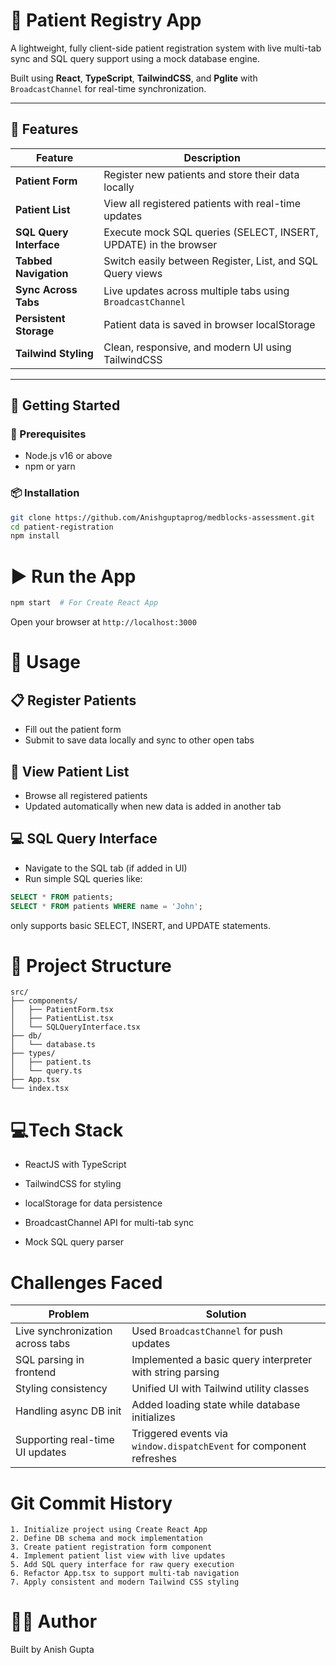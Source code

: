 # 🏥 Patient Registry App

A lightweight, fully client-side patient registration system with live multi-tab sync and SQL query support using a mock database engine.

Built using **React**, **TypeScript**, **TailwindCSS**, and **Pglite** with `BroadcastChannel` for real-time synchronization.

---

## 📸 Features

| Feature                     | Description                                                                 |
|----------------------------|-----------------------------------------------------------------------------|
| **Patient Form**           | Register new patients and store their data locally                         |
| **Patient List**           | View all registered patients with real-time updates                        |
| **SQL Query Interface**    | Execute mock SQL queries (SELECT, INSERT, UPDATE) in the browser           |
| **Tabbed Navigation**      | Switch easily between Register, List, and SQL Query views                  |
| **Sync Across Tabs**       | Live updates across multiple tabs using `BroadcastChannel`                 |
| **Persistent Storage**     | Patient data is saved in browser localStorage                              |
| **Tailwind Styling**       | Clean, responsive, and modern UI using TailwindCSS                         |

---

## 🚀 Getting Started

### 🧰 Prerequisites

- Node.js v16 or above
- npm or yarn

### 📦 Installation

```bash
git clone https://github.com/Anishguptaprog/medblocks-assessment.git
cd patient-registration
npm install
```
# ▶️ Run the App
```bash
npm start  # For Create React App
```
Open your browser at `http://localhost:3000`

# 🧭 Usage
## 📋 Register Patients

- Fill out the patient form
- Submit to save data locally and sync to other open tabs

## 📄 View Patient List

- Browse all registered patients
- Updated automatically when new data is added in another tab

## 💻 SQL Query Interface

- Navigate to the SQL tab (if added in UI)
- Run simple SQL queries like:
```sql
SELECT * FROM patients;
SELECT * FROM patients WHERE name = 'John';
```
only supports basic SELECT, INSERT, and UPDATE statements.

# 📁 Project Structure
```pgsql
src/
├── components/
│   ├── PatientForm.tsx
│   ├── PatientList.tsx
│   └── SQLQueryInterface.tsx
├── db/
│   └── database.ts
├── types/
│   ├── patient.ts
│   └── query.ts
├── App.tsx
└── index.tsx
```
# 💻Tech Stack
 - ReactJS with TypeScript
  
 - TailwindCSS for styling
  
 - localStorage for data persistence
  
 - BroadcastChannel API for multi-tab sync
  
 - Mock SQL query parser

# Challenges Faced

| Problem                          | Solution                                                            |
| -------------------------------- | ------------------------------------------------------------------- |
| Live synchronization across tabs | Used `BroadcastChannel` for push updates                            |
| SQL parsing in frontend          | Implemented a basic query interpreter with string parsing           |
| Styling consistency              | Unified UI with Tailwind utility classes                            |
| Handling async DB init           | Added loading state while database initializes                      |
| Supporting real-time UI updates  | Triggered events via `window.dispatchEvent` for component refreshes |

# Git Commit History
```pgsql
1. Initialize project using Create React App
2. Define DB schema and mock implementation
3. Create patient registration form component
4. Implement patient list view with live updates
5. Add SQL query interface for raw query execution
6. Refactor App.tsx to support multi-tab navigation
7. Apply consistent and modern Tailwind CSS styling
```

# 👨‍💻 Author
Built by Anish Gupta
